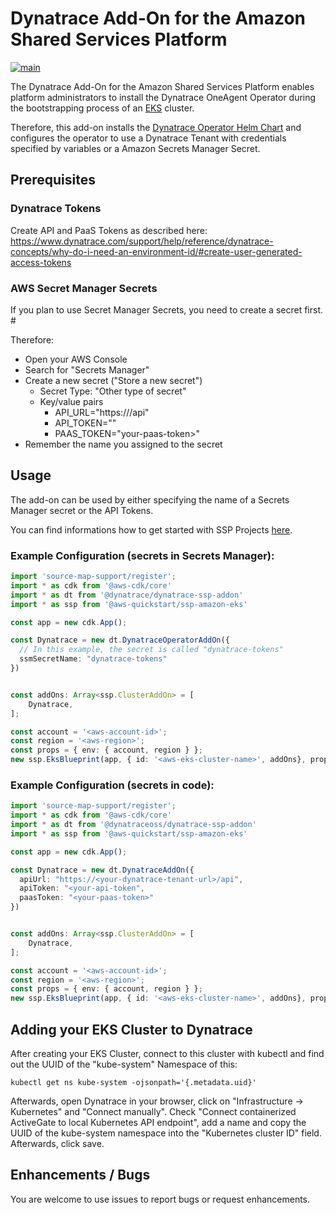 # Dynatrace Add-On for the Amazon Shared Services Platform
[![main](https://github.com/dynatrace-oss/dynatrace-ssp-addon/actions/workflows/main.yml/badge.svg)](https://github.com/dynatrace-oss/dynatrace-ssp-addon/actions/workflows/main.yml)

The Dynatrace Add-On for the Amazon Shared Services Platform enables platform administrators to install the Dynatrace OneAgent Operator during the bootstrapping process of an [EKS](https://aws.amazon.com/eks/) cluster.

Therefore, this add-on installs the [Dynatrace Operator Helm Chart](https://github.com/Dynatrace/helm-charts/tree/master/dynatrace-operator) and configures the operator to use a Dynatrace Tenant with credentials specified by variables or a Amazon Secrets Manager Secret.

## Prerequisites

### Dynatrace Tokens
Create API and PaaS Tokens as described here: https://www.dynatrace.com/support/help/reference/dynatrace-concepts/why-do-i-need-an-environment-id/#create-user-generated-access-tokens

### AWS Secret Manager Secrets
If you plan to use Secret Manager Secrets, you need to create a secret first. #

Therefore:
* Open your AWS Console
* Search for "Secrets Manager"
* Create a new secret ("Store a new secret")
  * Secret Type: "Other type of secret"
  * Key/value pairs
    * API_URL="https://<dynatrace-tenant-url>/api"
    * API_TOKEN="<your-api-token>"
    * PAAS_TOKEN="your-paas-token>"
* Remember the name you assigned to the secret

## Usage
The add-on can be used by either specifying the name of a Secrets Manager secret or the API Tokens.

You can find informations how to get started with SSP Projects [here](https://aws-quickstart.github.io/ssp-amazon-eks/getting-started/). 

### Example Configuration (secrets in Secrets Manager):
```typescript
import 'source-map-support/register';
import * as cdk from '@aws-cdk/core'
import * as dt from '@dynatrace/dynatrace-ssp-addon'
import * as ssp from '@aws-quickstart/ssp-amazon-eks'

const app = new cdk.App();

const Dynatrace = new dt.DynatraceOperatorAddOn({
  // In this example, the secret is called "dynatrace-tokens"
  ssmSecretName: "dynatrace-tokens"
})


const addOns: Array<ssp.ClusterAddOn> = [
    Dynatrace,
];

const account = '<aws-account-id>';
const region = '<aws-region>';
const props = { env: { account, region } };
new ssp.EksBlueprint(app, { id: '<aws-eks-cluster-name>', addOns}, props);
```

### Example Configuration (secrets in code):

```typescript
import 'source-map-support/register';
import * as cdk from '@aws-cdk/core'
import * as dt from '@dynatraceoss/dynatrace-ssp-addon'
import * as ssp from '@aws-quickstart/ssp-amazon-eks'

const app = new cdk.App();

const Dynatrace = new dt.DynatraceAddOn({
  apiUrl: "https://<your-dynatrace-tenant-url>/api",
  apiToken: "<your-api-token",
  paasToken: "<your-paas-token>"
})


const addOns: Array<ssp.ClusterAddOn> = [
    Dynatrace,
];

const account = '<aws-account-id>';
const region = '<aws-region>';
const props = { env: { account, region } };
new ssp.EksBlueprint(app, { id: '<aws-eks-cluster-name>', addOns}, props);
```

## Adding your EKS Cluster to Dynatrace
After creating your EKS Cluster, connect to this cluster with kubectl and find out the UUID of the "kube-system" Namespace of this:
```
kubectl get ns kube-system -ojsonpath='{.metadata.uid}'
```

Afterwards, open Dynatrace in your browser, click on "Infrastructure -> Kubernetes" and "Connect manually". Check "Connect containerized ActiveGate to local Kubernetes API endpoint", add a name and copy the UUID of the kube-system namespace into the "Kubernetes cluster ID" field. Afterwards, click save.

## Enhancements / Bugs 
You are welcome to use issues to report bugs or request enhancements.
